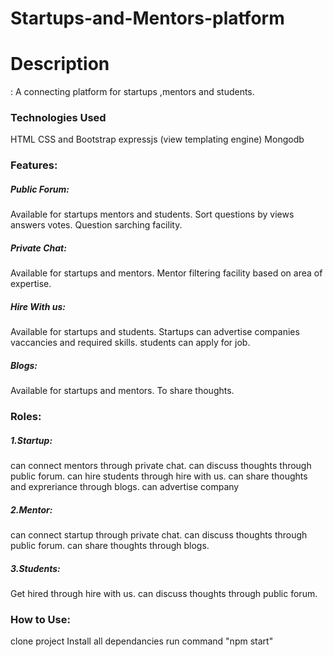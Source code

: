 # Startups-and-Mentors-platform
<h1>Description</h1>:
A connecting platform for startups ,mentors and students.

<h3>Technologies Used</h3>
HTML
CSS and Bootstrap
expressjs (view templating engine)
Mongodb

<h3>Features:</h3>
<h5>Public Forum: </h5>
Available for startups mentors and students.
Sort questions by views answers votes.
Question sarching facility.

<h5>Private Chat:</h5>
Available for startups and mentors.
Mentor filtering facility based on area of expertise.

<h5>Hire With us:</h5>
Available for startups and students.
Startups can advertise companies vaccancies and required skills.
students can apply for job.

<h5>Blogs:</h5>
Available for startups and mentors.
To share thoughts.


<h3>Roles:</h3>
<h5>1.Startup:</h5>
can connect mentors through private chat.
can discuss thoughts through public forum.
can hire students through hire with us.
can share thoughts and expreriance through blogs.
can advertise company
 
<h5>2.Mentor:</h5>
can connect startup through private chat.
can discuss thoughts through public forum.
can share thoughts through blogs.

<h5>3.Students:</h5>
Get hired through hire with us.
can discuss thoughts through public forum.

<h3>How to Use:</h3>
clone project
Install all dependancies
run command "npm start"


